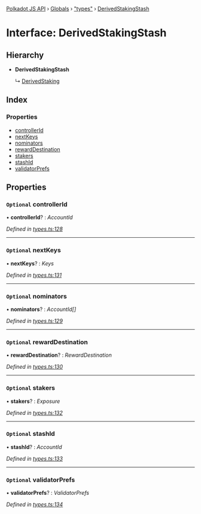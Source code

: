 [Polkadot JS API](../README.md) › [Globals](../globals.md) › ["types"](../modules/_types_.md) › [DerivedStakingStash](_types_.derivedstakingstash.md)

# Interface: DerivedStakingStash

## Hierarchy

* **DerivedStakingStash**

  ↳ [DerivedStaking](_types_.derivedstaking.md)

## Index

### Properties

* [controllerId](_types_.derivedstakingstash.md#optional-controllerid)
* [nextKeys](_types_.derivedstakingstash.md#optional-nextkeys)
* [nominators](_types_.derivedstakingstash.md#optional-nominators)
* [rewardDestination](_types_.derivedstakingstash.md#optional-rewarddestination)
* [stakers](_types_.derivedstakingstash.md#optional-stakers)
* [stashId](_types_.derivedstakingstash.md#optional-stashid)
* [validatorPrefs](_types_.derivedstakingstash.md#optional-validatorprefs)

## Properties

### `Optional` controllerId

• **controllerId**? : *AccountId*

*Defined in [types.ts:128](https://github.com/polkadot-js/api/blob/75220eb54f/packages/api-derive/src/types.ts#L128)*

___

### `Optional` nextKeys

• **nextKeys**? : *Keys*

*Defined in [types.ts:131](https://github.com/polkadot-js/api/blob/75220eb54f/packages/api-derive/src/types.ts#L131)*

___

### `Optional` nominators

• **nominators**? : *AccountId[]*

*Defined in [types.ts:129](https://github.com/polkadot-js/api/blob/75220eb54f/packages/api-derive/src/types.ts#L129)*

___

### `Optional` rewardDestination

• **rewardDestination**? : *RewardDestination*

*Defined in [types.ts:130](https://github.com/polkadot-js/api/blob/75220eb54f/packages/api-derive/src/types.ts#L130)*

___

### `Optional` stakers

• **stakers**? : *Exposure*

*Defined in [types.ts:132](https://github.com/polkadot-js/api/blob/75220eb54f/packages/api-derive/src/types.ts#L132)*

___

### `Optional` stashId

• **stashId**? : *AccountId*

*Defined in [types.ts:133](https://github.com/polkadot-js/api/blob/75220eb54f/packages/api-derive/src/types.ts#L133)*

___

### `Optional` validatorPrefs

• **validatorPrefs**? : *ValidatorPrefs*

*Defined in [types.ts:134](https://github.com/polkadot-js/api/blob/75220eb54f/packages/api-derive/src/types.ts#L134)*
